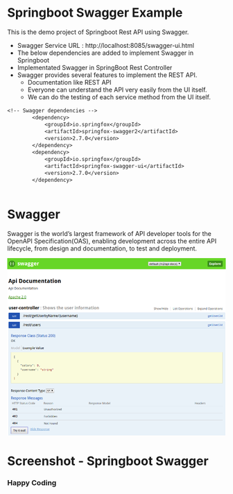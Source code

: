 # Springboot Swagger Example #

This is the demo project of Springboot Rest API using Swagger.

* Swagger Service URL : http://localhost:8085/swagger-ui.html
* The below dependencies are added to implement Swagger in Springboot
* Implementated Swagger in SpringBoot Rest Controller
* Swagger provides several features to implement the REST API.
    * Documentation like REST API
    * Everyone can understand the API very easily from the UI itself.
    * We can do the testing of each service method from the UI itself. 
    
```
<!-- Swagger dependencies -->
		<dependency>
			<groupId>io.springfox</groupId>
			<artifactId>springfox-swagger2</artifactId>
			<version>2.7.0</version>
		</dependency>
		<dependency>
			<groupId>io.springfox</groupId>
			<artifactId>springfox-swagger-ui</artifactId>
			<version>2.7.0</version>
		</dependency>
		
```

# Swagger #
Swagger is the world’s largest framework of API developer tools for the OpenAPI Specification(OAS), enabling development across the entire API lifecycle, from design and documentation, to test and deployment.

![swagger-output](swagger-output.png)

# Screenshot - Springboot Swagger #

### Happy Coding ###
